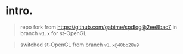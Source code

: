 # intro.
> repo fork from https://github.com/gabime/spdlog@2ee8bac7 in branch `v1.x` for st-OpenGL

> switched st-OpenGL from branch `v1.x@40bb28e9`
